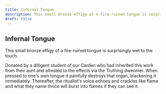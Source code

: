 ```yaml
---
title: Infernal Tongue
description: This small bronze effigy of a fire-ruined tongue is surprisingly wet to the touch....
draft: false
---
```


## Infernal Tongue

This small bronze effigy of a fire-ruined tongue is surprisingly wet to the touch.

Donated by a dilligent student of our Garden who had inherited this work from their aunt and attested to the effects via the Truthing dweomer. When pressed to one's own tongue it painfully destroys that organ, blackening it immediately. Thereafter, the ritualist's voice echoes and crackles like flame and what they name thrice will burst into flames if they can see it.
